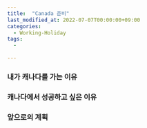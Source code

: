 ```yaml
---
title:  "Canada 준비"
last_modified_at: 2022-07-07T00:00:00+09:00
categories:
  - Working-Holiday
tags: 
  - 

---
```



### 내가 캐나다를 가는 이유

### 캐나다에서 성공하고 싶은 이유

### 앞으로의 계획




<!-- 네트워크 서버 개발 \
ios/android 개발 \
클라우드 관리 \
웹 프론트엔드 개발 \
DB sql 개발 -->


